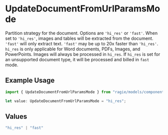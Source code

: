 # UpdateDocumentFromUrlParamsMode

Partition strategy for the document. Options are `'hi_res'` or `'fast'`. When set to `'hi_res'`, images and tables will be extracted from the document. `'fast'` will only extract text. `'fast'` may be up to 20x faster than `'hi_res'`. `hi_res` is only applicable for Word documents, PDFs, Images, and PowerPoints. Images will always be processed in `hi_res`. If `hi_res` is set for an unsupported document type, it will be processed and billed in `fast` mode.

## Example Usage

```typescript
import { UpdateDocumentFromUrlParamsMode } from "ragie/models/components";

let value: UpdateDocumentFromUrlParamsMode = "hi_res";
```

## Values

```typescript
"hi_res" | "fast"
```